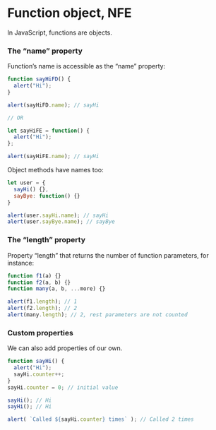 # Function object, NFE
In JavaScript, functions are objects.

### The “name” property
Function’s name is accessible as the “name” property:
```js
function sayHiFD() {
  alert("Hi");
}

alert(sayHiFD.name); // sayHi

// OR

let sayHiFE = function() {
  alert("Hi");
};

alert(sayHiFE.name); // sayHi
```

Object methods have names too:
```js
let user = {
  sayHi() {},
  sayBye: function() {}
}

alert(user.sayHi.name); // sayHi
alert(user.sayBye.name); // sayBye
  ```

### The “length” property
Property “length” that returns the number of function parameters, for instance:
```js
function f1(a) {}
function f2(a, b) {}
function many(a, b, ...more) {}

alert(f1.length); // 1
alert(f2.length); // 2
alert(many.length); // 2, rest parameters are not counted
```

### Custom properties
We can also add properties of our own.
```js
function sayHi() {
  alert("Hi");
  sayHi.counter++;
}
sayHi.counter = 0; // initial value

sayHi(); // Hi
sayHi(); // Hi

alert( `Called ${sayHi.counter} times` ); // Called 2 times
```
